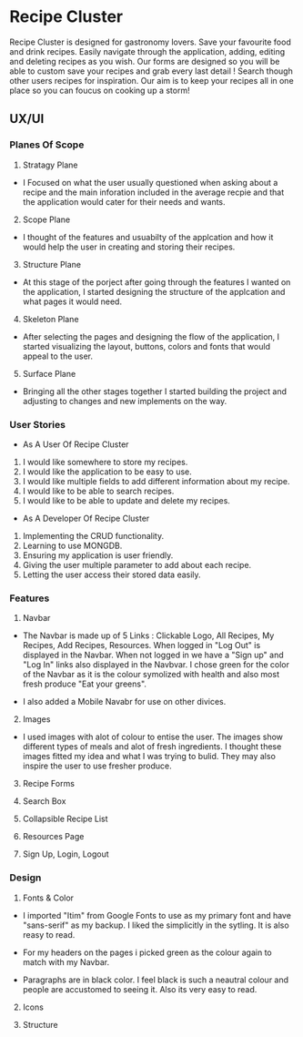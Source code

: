 # Recipe Cluster
Recipe Cluster is designed for gastronomy lovers. Save your favourite food and drink recipes.
Easily navigate through the application, adding, editing and deleting recipes as you wish.
Our forms are designed so you will be able to custom save your recipes and grab every last detail !
Search though other users recipes for inspiration. Our aim is to keep your recipes all in one place so you can foucus on cooking up a storm!

## UX/UI  
### Planes Of Scope

1. Stratagy Plane
* I Focused on what the user usually questioned when asking about a recipe and the main inforation included in the average recpie and that the application would cater for their needs and wants. 

2. Scope Plane
* I thought of the features and usuabilty of the applcation and how it would help the user in creating and storing their recipes.

3. Structure Plane
* At this stage of the porject after going through the features I wanted on the application, I started designing the structure of the applcation and what pages it would need.

4. Skeleton Plane
* After selecting the pages and designing the flow of the application, I started visualizing the layout, buttons, colors and fonts that would appeal to the user.

5. Surface Plane
* Bringing all the other stages together I started building the project and adjusting to changes and new implements on the way.

### User Stories

* As A User Of Recipe Cluster
1. I would like somewhere to store my recipes.
2. I would like the application to be easy to use.
3. I would like multiple fields to add different information about my recipe.
4. I would like to be able to search recipes.
5. I would like to be able to update and delete my recipes.

* As A Developer Of Recipe Cluster
1. Implementing the CRUD functionality.
2. Learning to use MONGDB.
3. Ensuring my application is user friendly.
4. Giving the user multiple parameter to add about each recipe.
5. Letting the user access their stored data easily.

### Features

1. Navbar

* The Navbar is made up of 5 Links : Clickable Logo, All Recipes, My Recipes, Add Recipes, Resources.
When logged in "Log Out" is displayed in the Navbar. When not logged in we have a "Sign up" and "Log In" links also
displayed in the Navbvar. I chose green for the color of the Navbar as it is the colour symolized with health and also most fresh produce "Eat your greens".

* I also added a Mobile Navabr for use on other divices.

2. Images

* I used images with alot of colour to entise the user. The images show different types of meals and alot of fresh ingredients.
I thought these images fitted my idea and what I was trying to bulid. They may also inspire the user to use fresher produce.

3. Recipe Forms

4. Search Box

5. Collapsible Recipe List

6. Resources Page

7. Sign Up, Login, Logout

### Design 

1. Fonts & Color

* I imported "Itim" from Google Fonts to use as my primary font and have "sans-serif" as my backup.
I liked the simplicitly in the sytling. It is also reasy to read.

* For my headers on the pages i picked green as the colour again to match with my Navbar.

* Paragraphs are in black color. I feel black is such a neautral colour and people are accustomed to seeing it.
Also its very easy to read.

2. Icons

3. Structure


